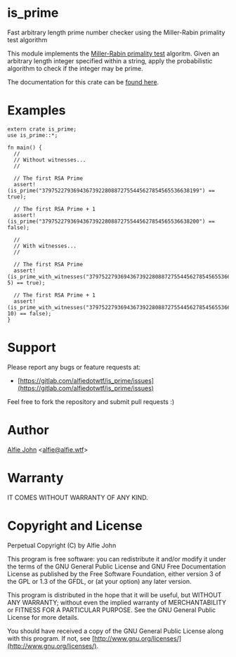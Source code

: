 # is_prime

Fast arbitrary length prime number checker using the Miller-Rabin primality test algorithm

This module implements the [Miller-Rabin primality
test](https://en.wikipedia.org/wiki/Miller%E2%80%93Rabin_primality_test)
algoritm. Given an arbitrary length integer specified within a string, apply
the probabilistic algorithm to check if the integer may be prime.

The documentation for this crate can be [found
here](https://docs.rs/is_prime/).

# Examples

    extern crate is_prime;
    use is_prime::*;

    fn main() {
      //
      // Without witnesses...
      //

      // The first RSA Prime
      assert!(is_prime("37975227936943673922808872755445627854565536638199") == true);

      // The first RSA Prime + 1
      assert!(is_prime("37975227936943673922808872755445627854565536638200") == false);

      //
      // With witnesses...
      //

      // The first RSA Prime
      assert!(is_prime_with_witnesses("37975227936943673922808872755445627854565536638199", 5) == true);

      // The first RSA Prime + 1
      assert!(is_prime_with_witnesses("37975227936943673922808872755445627854565536638200", 10) == false);
    }

# Support

Please report any bugs or feature requests at:

* [https://gitlab.com/alfiedotwtf/is_prime/issues](https://gitlab.com/alfiedotwtf/is_prime/issues)

Feel free to fork the repository and submit pull requests :)

# Author

[Alfie John](https://www.alfie.wtf) &lt;[alfie@alfie.wtf](mailto:alfie@alfie.wtf)&gt;

# Warranty

IT COMES WITHOUT WARRANTY OF ANY KIND.

# Copyright and License

Perpetual Copyright (C) by Alfie John

This program is free software: you can redistribute it and/or modify it under
the terms of the GNU General Public License and GNU Free Documentation License
as published by the Free Software Foundation, either version 3 of the GPL or
1.3 of the GFDL, or (at your option) any later version.

This program is distributed in the hope that it will be useful, but WITHOUT ANY
WARRANTY; without even the implied warranty of MERCHANTABILITY or FITNESS FOR A
PARTICULAR PURPOSE. See the GNU General Public License for more details.

You should have received a copy of the GNU General Public License along with
this program. If not, see [http://www.gnu.org/licenses/](http://www.gnu.org/licenses/).
